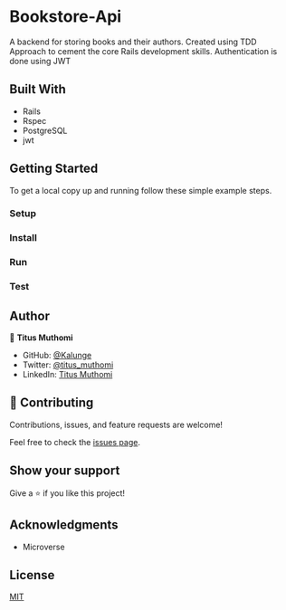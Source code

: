 # Bookstore-Api
A backend for storing books and their authors. Created using TDD Approach to cement the core Rails development skills. Authentication is done using JWT


## Built With
- Rails
- Rspec
- PostgreSQL
- jwt

## Getting Started

To get a local copy up and running follow these simple example steps.

### Setup



### Install


### Run


### Test

## Author

👤 **Titus Muthomi**

- GitHub: [@Kalunge](https://github.com/Kalunge)
- Twitter: [@titus_muthomi](https://twitter.com/titus_muthomi)
- LinkedIn: [Titus Muthomi](https://www.linkedin.com/in/muthomi-titus-295024181/)
## 🤝 Contributing

Contributions, issues, and feature requests are welcome!

Feel free to check the [issues page]().

## Show your support

Give a ⭐️ if you like this project!

## Acknowledgments

- Microverse

## License

[MIT](./LICENSE)
